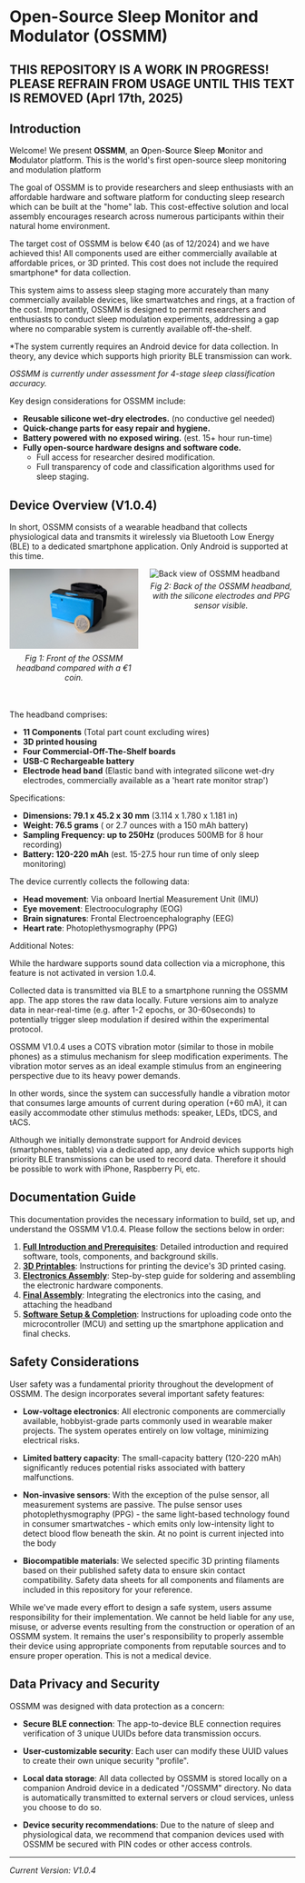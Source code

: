 <meta http-equiv='cache-control' content='no-cache'> 
<meta http-equiv='expires' content='0'> 
<meta http-equiv='pragma' content='no-cache'>

# **O**pen-**S**ource **S**leep **M**onitor and **M**odulator (OSSMM)

## THIS REPOSITORY IS A WORK IN PROGRESS! PLEASE REFRAIN FROM USAGE UNTIL THIS TEXT IS REMOVED (Aprl 17th, 2025)

## Introduction

Welcome! We present **OSSMM**, an **O**pen-**S**ource **S**leep **M**onitor and **M**odulator platform. This is the world's first open-source sleep monitoring and modulation platform

The goal of OSSMM is to provide researchers and sleep enthusiasts with an affordable hardware and software platform for conducting sleep research which can be built at the "home" lab. This cost-effective solution and local assembly encourages research across numerous participants within their natural home environment.

The target cost of OSSMM is below €40 (as of 12/2024) and we have achieved this! All components used are either commercially available at affordable prices, or 3D printed. This cost does not include the required smartphone* for data collection.

This system aims to assess sleep staging more accurately than many commercially available devices, like smartwatches and rings, at a fraction of the cost. Importantly, OSSMM is designed to permit researchers and enthusiasts to conduct sleep modulation experiments, addressing a gap where no comparable system is currently available off-the-shelf.

*The system currently requires an Android device for data collection. In theory, any device which supports high priority BLE transmission can work.

*OSSMM is currently under assessment for 4-stage sleep classification accuracy.*

Key design considerations for OSSMM include:

* **Reusable silicone wet-dry electrodes.** (no conductive gel needed)
* **Quick-change parts for easy repair and hygiene.**
* **Battery powered with no exposed wiring.** (est. 15+ hour run-time)
* **Fully open-source hardware designs and software code.**
  - Full access for researcher desired modification.
  - Full transparency of code and classification algorithms used for sleep staging.
  
  
## Device Overview (V1.0.4)

In short, OSSMM consists of a wearable headband that collects physiological data and transmits it wirelessly via Bluetooth Low Energy (BLE) to a dedicated smartphone application. Only Android is supported at this time.

<div style="display: flex; flex-direction: row; align-items: flex-start;">
  <figure style="margin: 0; width: 45%;">
    <img src="media/index/front.jpg" alt="Front view of OSSMM headband" style="width: 100%;">
    <figcaption style="text-align: center; font-style: italic; margin-top: 5px;">Fig 1: Front of the OSSMM headband compared with a €1 coin.</figcaption>
  </figure>
  <figure style="margin: 0; width: 50%; margin-left: 4%;">
    <img src="media/index/back.jpg" alt="Back view of OSSMM headband" style="width: 100%;">
    <figcaption style="text-align: center; font-style: italic; margin-top: 5px;">Fig 2: Back of the OSSMM headband, with the silicone electrodes and PPG sensor visible.</figcaption>
  </figure>
</div>
<br><br>

The headband comprises:

* **11 Components** (Total part count excluding wires)
* **3D printed housing**
* **Four Commercial-Off-The-Shelf boards**
* **USB-C Rechargeable battery**
* **Electrode head band** (Elastic band with integrated silicone wet-dry electrodes, commercially available as a 'heart rate monitor strap')

Specifications:

* **Dimensions: 79.1 x 45.2 x 30 mm** (3.114 x 1.780 x 1.181 in)
* **Weight: 76.5 grams** ( or 2.7 ounces with a 150 mAh battery)
* **Sampling Frequency: up to 250Hz** (produces 500MB for 8 hour recording)
* **Battery: 120-220 mAh** (est. 15-27.5 hour run time of only sleep monitoring)

The device currently collects the following data:

* **Head movement**: Via onboard Inertial Measurement Unit (IMU)
* **Eye movement**: Electrooculography (EOG)
* **Brain signatures**: Frontal Electroencephalography (EEG)
* **Heart rate**: Photoplethysmography (PPG)

Additional Notes:

While the hardware supports sound data collection via a microphone, this feature is not activated in version 1.0.4.

Collected data is transmitted via BLE to a smartphone running the OSSMM app. The app stores the raw data locally. Future versions aim to analyze data in near-real-time (e.g. after 1-2 epochs, or 30-60seconds) to potentially trigger sleep modulation if desired within the experimental protocol.

OSSMM V1.0.4 uses a COTS vibration motor (similar to those in mobile phones) as a stimulus mechanism for sleep modification experiments. The vibration motor serves as an ideal example stimulus from an engineering perspective due to its heavy power demands. 

In other words, since the system can successfully handle a vibration motor that consumes large amounts of current during operation (+60 mA), it can easily accommodate other stimulus methods: speaker, LEDs, tDCS, and tACS.

Although we initially demonstrate support for Android devices (smartphones, tablets) via a dedicated app, any device which supports high priority BLE transmissions can be used to record data. Therefore it should be possible to work with iPhone, Raspberry Pi, etc.

## Documentation Guide

This documentation provides the necessary information to build, set up, and understand the OSSMM V1.0.4. Please follow the sections below in order:

1.  **[Full Introduction and Prerequisites](01-prerequisites.md)**: Detailed introduction and required software, tools, components, and background skills.
2.  **[3D Printables](02-printables.md)**: Instructions for printing the device's 3D printed casing.
3.  **[Electronics Assembly](03-electronics-assembly.md)**: Step-by-step guide for soldering and assembling the electronic hardware components.
4.  **[Final Assembly](04-final-assembly.md)**: Integrating the electronics into the casing, and attaching the headband
5.  **[Software Setup & Completion](05-software.md)**: Instructions for uploading code onto the microcontroller (MCU) and setting up the smartphone application and final checks.

## Safety Considerations

User safety was a fundamental priority throughout the development of OSSMM. The design incorporates several important safety features:

* **Low-voltage electronics**: All electronic components are commercially available, hobbyist-grade parts commonly used in wearable maker projects. The system operates entirely on low voltage, minimizing electrical risks.

* **Limited battery capacity**: The small-capacity battery (120-220 mAh) significantly reduces potential risks associated with battery malfunctions.

* **Non-invasive sensors**: With the exception of the pulse sensor, all measurement systems are passive. The pulse sensor uses photoplethysmography (PPG) - the same light-based technology found in consumer smartwatches - which emits only low-intensity light to detect blood flow beneath the skin. At no point is current injected into the body

* **Biocompatible materials**: We selected specific 3D printing filaments based on their published safety data to ensure skin contact compatibility. Safety data sheets for all components and filaments are included in this repository for your reference.

While we've made every effort to design a safe system, users assume responsibility for their implementation. We cannot be held liable for any use, misuse, or adverse events resulting from the construction or operation of an OSSMM system. It remains the user's responsibility to properly assemble their device using appropriate components from reputable sources and to ensure proper operation. This is not a medical device.

## Data Privacy and Security

OSSMM was designed with data protection as a concern: 

* **Secure BLE connection**: The app-to-device BLE connection requires verification of 3 unique UUIDs before data transmission occurs.

* **User-customizable security**: Each user can modify these UUID values to create their own unique security "profile".

* **Local data storage**: All data collected by OSSMM is stored locally on a companion Android device in a dedicated "/OSSMM" directory. No data is automatically transmitted to external servers or cloud services, unless you choose to do so.

* **Device security recommendations**: Due to the nature of sleep and physiological data, we recommend that companion devices used with OSSMM be secured with PIN codes or other access controls.

---
*Current Version: V1.0.4*